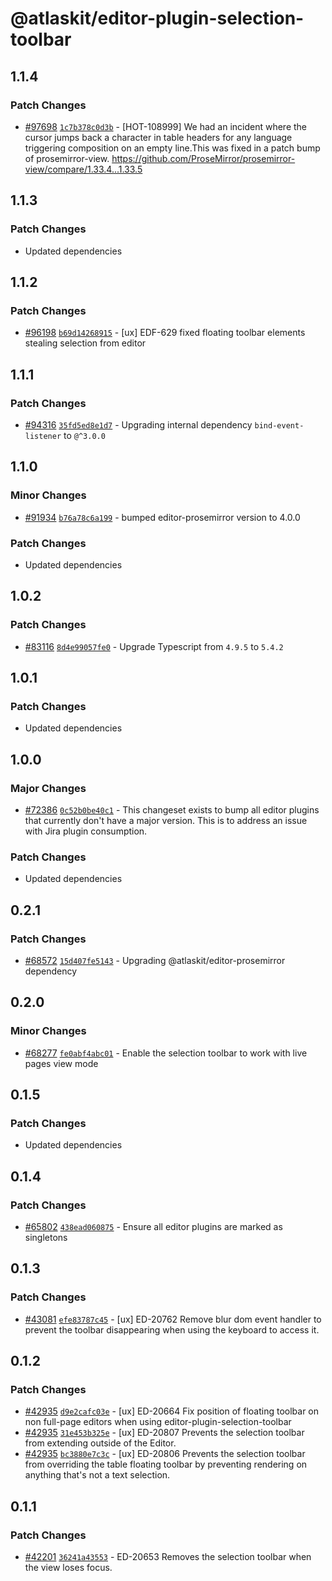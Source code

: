 # @atlaskit/editor-plugin-selection-toolbar

## 1.1.4

### Patch Changes

-   [#97698](https://stash.atlassian.com/projects/CONFCLOUD/repos/confluence-frontend/pull-requests/97698)
    [`1c7b378c0d3b`](https://stash.atlassian.com/projects/CONFCLOUD/repos/confluence-frontend/commits/1c7b378c0d3b) -
    [HOT-108999] We had an incident where the cursor jumps back a character in table headers for any
    language triggering composition on an empty line.This was fixed in a patch bump of
    prosemirror-view. https://github.com/ProseMirror/prosemirror-view/compare/1.33.4...1.33.5

## 1.1.3

### Patch Changes

-   Updated dependencies

## 1.1.2

### Patch Changes

-   [#96198](https://stash.atlassian.com/projects/CONFCLOUD/repos/confluence-frontend/pull-requests/96198)
    [`b69d14268915`](https://stash.atlassian.com/projects/CONFCLOUD/repos/confluence-frontend/commits/b69d14268915) -
    [ux] EDF-629 fixed floating toolbar elements stealing selection from editor

## 1.1.1

### Patch Changes

-   [#94316](https://stash.atlassian.com/projects/CONFCLOUD/repos/confluence-frontend/pull-requests/94316)
    [`35fd5ed8e1d7`](https://stash.atlassian.com/projects/CONFCLOUD/repos/confluence-frontend/commits/35fd5ed8e1d7) -
    Upgrading internal dependency `bind-event-listener` to `@^3.0.0`

## 1.1.0

### Minor Changes

-   [#91934](https://stash.atlassian.com/projects/CONFCLOUD/repos/confluence-frontend/pull-requests/91934)
    [`b76a78c6a199`](https://stash.atlassian.com/projects/CONFCLOUD/repos/confluence-frontend/commits/b76a78c6a199) -
    bumped editor-prosemirror version to 4.0.0

### Patch Changes

-   Updated dependencies

## 1.0.2

### Patch Changes

-   [#83116](https://stash.atlassian.com/projects/CONFCLOUD/repos/confluence-frontend/pull-requests/83116)
    [`8d4e99057fe0`](https://stash.atlassian.com/projects/CONFCLOUD/repos/confluence-frontend/commits/8d4e99057fe0) -
    Upgrade Typescript from `4.9.5` to `5.4.2`

## 1.0.1

### Patch Changes

-   Updated dependencies

## 1.0.0

### Major Changes

-   [#72386](https://stash.atlassian.com/projects/CONFCLOUD/repos/confluence-frontend/pull-requests/72386)
    [`0c52b0be40c1`](https://stash.atlassian.com/projects/CONFCLOUD/repos/confluence-frontend/commits/0c52b0be40c1) -
    This changeset exists to bump all editor plugins that currently don't have a major version. This
    is to address an issue with Jira plugin consumption.

### Patch Changes

-   Updated dependencies

## 0.2.1

### Patch Changes

-   [#68572](https://stash.atlassian.com/projects/CONFCLOUD/repos/confluence-frontend/pull-requests/68572)
    [`15d407fe5143`](https://stash.atlassian.com/projects/CONFCLOUD/repos/confluence-frontend/commits/15d407fe5143) -
    Upgrading @atlaskit/editor-prosemirror dependency

## 0.2.0

### Minor Changes

-   [#68277](https://stash.atlassian.com/projects/CONFCLOUD/repos/confluence-frontend/pull-requests/68277)
    [`fe0abf4abc01`](https://stash.atlassian.com/projects/CONFCLOUD/repos/confluence-frontend/commits/fe0abf4abc01) -
    Enable the selection toolbar to work with live pages view mode

## 0.1.5

### Patch Changes

-   Updated dependencies

## 0.1.4

### Patch Changes

-   [#65802](https://stash.atlassian.com/projects/CONFCLOUD/repos/confluence-frontend/pull-requests/65802)
    [`438ead060875`](https://stash.atlassian.com/projects/CONFCLOUD/repos/confluence-frontend/commits/438ead060875) -
    Ensure all editor plugins are marked as singletons

## 0.1.3

### Patch Changes

-   [#43081](https://bitbucket.org/atlassian/atlassian-frontend/pull-requests/43081)
    [`efe83787c45`](https://bitbucket.org/atlassian/atlassian-frontend/commits/efe83787c45) - [ux]
    ED-20762 Remove blur dom event handler to prevent the toolbar disappearing when using the
    keyboard to access it.

## 0.1.2

### Patch Changes

-   [#42935](https://bitbucket.org/atlassian/atlassian-frontend/pull-requests/42935)
    [`d9e2cafc03e`](https://bitbucket.org/atlassian/atlassian-frontend/commits/d9e2cafc03e) - [ux]
    ED-20664 Fix position of floating toolbar on non full-page editors when using
    editor-plugin-selection-toolbar
-   [#42935](https://bitbucket.org/atlassian/atlassian-frontend/pull-requests/42935)
    [`31e453b325e`](https://bitbucket.org/atlassian/atlassian-frontend/commits/31e453b325e) - [ux]
    ED-20807 Prevents the selection toolbar from extending outside of the Editor.
-   [#42935](https://bitbucket.org/atlassian/atlassian-frontend/pull-requests/42935)
    [`bc3880e7c3c`](https://bitbucket.org/atlassian/atlassian-frontend/commits/bc3880e7c3c) - [ux]
    ED-20806 Prevents the selection toolbar from overriding the table floating toolbar by preventing
    rendering on anything that's not a text selection.

## 0.1.1

### Patch Changes

-   [#42201](https://bitbucket.org/atlassian/atlassian-frontend/pull-requests/42201)
    [`36241a43553`](https://bitbucket.org/atlassian/atlassian-frontend/commits/36241a43553) -
    ED-20653 Removes the selection toolbar when the view loses focus.
